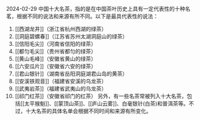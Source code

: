 2024-02-29
中国十大名茶，指的是在中国茶叶历史上具有一定代表性的十种名茗，根据不同的说法和来源有所不同。以下是最具代表性的说法：
1. [[西湖龙井]]（浙江省杭州西湖的绿茶）
2. [[洞庭碧螺春]]（江苏省苏州太湖洞庭山的绿茶）
3. [[信阳毛尖]]（河南省信阳的绿茶）
4. [[都匀毛尖]]（贵州省都匀的绿茶）
5. [[黄山毛峰]]（安徽省黄山的绿茶）
6. [[六安瓜片]]（安徽省六安的绿茶）
7. [[君山银针]]（湖南省岳阳洞庭湖君山岛的黄茶）
8. [[安溪铁观音]]（福建省安溪的乌龙茶）
9. [[武夷岩茶]]（福建省武夷山的乌龙茶）
10. [[祁门红茶]]（安徽省祁门的红茶）
另外，有一些名茶常被列入十大名茶，包括[[太平猴魁]]、[[蒙顶山茶]]、[[庐山云雾]]、白毫银针(白茶)和普洱茶等。不过，十大名茶的具体名单会根据不同时间和来源有所变化。

